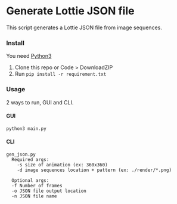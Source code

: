 # Generate Lottie JSON file

This script generates a Lottie JSON file from image sequences.


### Install

You need [Python3](https://www.python.org/downloads/)

1. Clone this repo or Code > DownloadZIP
2. Run `pip install -r requirement.txt`


### Usage

2 ways to run, GUI and CLI.

#### GUI

`python3 main.py`

#### CLI

```
gen_json.py
  Required args:
    -s size of animation (ex: 360x360)
    -d image sequences location + pattern (ex: ./render/*.png)

  Optional args:
  -f Number of frames
  -o JSON file output location
  -n JSON file name
```
